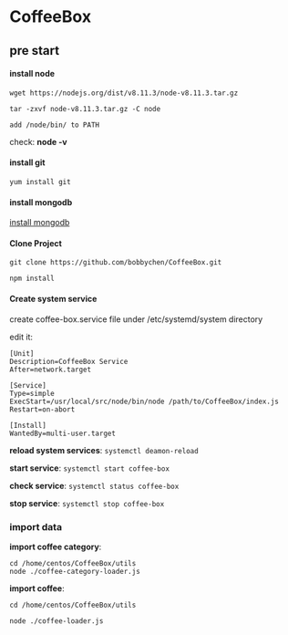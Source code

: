 # CoffeeBox

## pre start 

#### install node    
`wget https://nodejs.org/dist/v8.11.3/node-v8.11.3.tar.gz`

`tar -zxvf node-v8.11.3.tar.gz -C node` 

`add /node/bin/ to PATH`

check:
**node -v**

#### install git
 `yum install git`
 
#### install mongodb

[install mongodb](https://docs.mongodb.com/manual/tutorial/install-mongodb-on-red-hat/)


#### Clone Project
`git clone https://github.com/bobbychen/CoffeeBox.git`

`npm install`
 
#### Create system service

create coffee-box.service file under /etc/systemd/system directory

edit it:

```
[Unit]
Description=CoffeeBox Service
After=network.target

[Service]
Type=simple
ExecStart=/usr/local/src/node/bin/node /path/to/CoffeeBox/index.js 
Restart=on-abort

[Install]
WantedBy=multi-user.target
```

**reload system services**: `systemctl deamon-reload`

**start service**: `systemctl start coffee-box`

**check service**: `systemctl status coffee-box`

**stop service**: `systemctl stop coffee-box`


### import data


**import coffee category**:    
```
cd /home/centos/CoffeeBox/utils    
node ./coffee-category-loader.js
```

**import coffee**: 
```
cd /home/centos/CoffeeBox/utils

node ./coffee-loader.js
```
